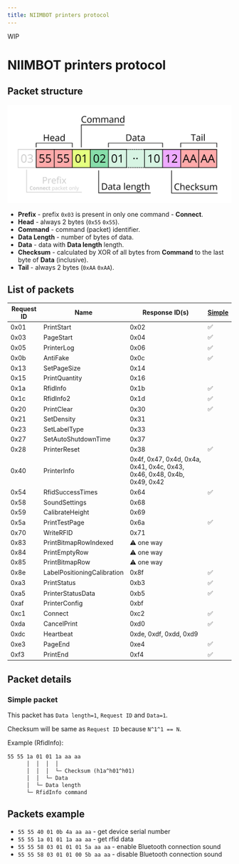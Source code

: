 ```yaml
---
title: NIIMBOT printers protocol
---
```


WIP

# NIIMBOT printers protocol

## Packet structure

![](proto/packet.png)

* **Prefix** - prefix `0x03` is present in only one command - **Connect**.
* **Head** - always 2 bytes (`0x55` `0x55`).
* **Command** - command (packet) identifier.
* **Data Length** - number of bytes of data.
* **Data** - data with **Data length** length.
* **Checksum** - calculated by XOR of all bytes from **Command** to the last byte of **Data** (inclusive).
* **Tail** - always 2 bytes (`0xAA` `0xAA`).

## List of packets

| Request ID | Name | Response ID(s) | [Simple](#simple-packet) |
|------|------------|------|-|
| 0x01 | PrintStart | 0x02 |✅|
| 0x03 | PageStart | 0x04 |✅|
| 0x05 | PrinterLog | 0x06 |✅|
| 0x0b | AntiFake | 0x0c |✅|
| 0x13 | SetPageSize | 0x14 | |
| 0x15 | PrintQuantity | 0x16 | |
| 0x1a | RfidInfo | 0x1b |✅|
| 0x1c | RfidInfo2 | 0x1d |✅|
| 0x20 | PrintClear | 0x30 |✅|
| 0x21 | SetDensity | 0x31 | |
| 0x23 | SetLabelType | 0x33 | |
| 0x27 | SetAutoShutdownTime | 0x37 | |
| 0x28 | PrinterReset | 0x38 |✅|
| 0x40 | PrinterInfo | 0x4f, 0x47, 0x4d, 0x4a, 0x41, 0x4c, 0x43, 0x46, 0x48, 0x4b, 0x49, 0x42 | |
| 0x54 | RfidSuccessTimes | 0x64 |✅|
| 0x58 | SoundSettings | 0x68 | |
| 0x59 | CalibrateHeight | 0x69 | |
| 0x5a | PrintTestPage | 0x6a |✅|
| 0x70 | WriteRFID | 0x71 | |
| 0x83 | PrintBitmapRowIndexed | ⚠ one way | |
| 0x84 | PrintEmptyRow | ⚠ one way | |
| 0x85 | PrintBitmapRow | ⚠ one way | |
| 0x8e | LabelPositioningCalibration | 0x8f |✅|
| 0xa3 | PrintStatus | 0xb3 |✅|
| 0xa5 | PrinterStatusData | 0xb5 |✅|
| 0xaf | PrinterConfig | 0xbf | |
| 0xc1 | Connect | 0xc2 |✅|
| 0xda | CancelPrint | 0xd0 |✅|
| 0xdc | Heartbeat | 0xde, 0xdf, 0xdd, 0xd9 | |
| 0xe3 | PageEnd | 0xe4 |✅|
| 0xf3 | PrintEnd | 0xf4 |✅|

## Packet details

### Simple packet

This packet has `Data length=1`, `Request ID` and `Data=1`.

Checksum will be same as `Request ID` because `N^1^1 == N`.

Example (RfidInfo):

```
55 55 1a 01 01 1a aa aa
      │  │  │  │
      │  │  │  └─ Checksum (h1a^h01^h01)
      │  │  └─ Data
      │  └─ Data length
      └─ RfidInfo command
```

## Packets example

* `55 55 40 01 0b 4a aa aa` - get device serial number
* `55 55 1a 01 01 1a aa aa` - get rfid data
* `55 55 58 03 01 01 01 5a aa aa` - enable Bluetooth connection sound
* `55 55 58 03 01 01 00 5b aa aa` - disable Bluetooth connection sound
